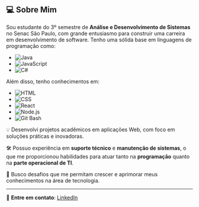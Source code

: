 ## 💻 Sobre Mim

Sou estudante do 3º semestre de **Análise e Desenvolvimento de Sistemas** no Senac São Paulo, com grande entusiasmo para construir uma carreira em desenvolvimento de software. Tenho uma sólida base em linguagens de programação como:

- ![Java](https://img.shields.io/badge/Java-ED8B00?style=for-the-badge&logo=java&logoColor=white)
- ![JavaScript](https://img.shields.io/badge/JavaScript-F7DF1E?style=for-the-badge&logo=javascript&logoColor=black)
- ![C#](https://img.shields.io/badge/C%23-239120?style=for-the-badge&logo=c-sharp&logoColor=white)

Além disso, tenho conhecimentos em:

- ![HTML](https://img.shields.io/badge/HTML5-E34F26?style=for-the-badge&logo=html5&logoColor=white)
- ![CSS](https://img.shields.io/badge/CSS3-1572B6?style=for-the-badge&logo=css3&logoColor=white)
- ![React](https://img.shields.io/badge/React-20232A?style=for-the-badge&logo=react&logoColor=61DAFB)
- ![Node.js](https://img.shields.io/badge/Node.js-339933?style=for-the-badge&logo=nodedotjs&logoColor=white)
- ![Git Bash](https://img.shields.io/badge/Git_Bash-4C4C4C?style=for-the-badge&logo=git&logoColor=white)

💡 Desenvolvi projetos acadêmicos em aplicações Web, com foco em soluções práticas e inovadoras.

🛠️ Possuo experiência em **suporte técnico** e **manutenção de sistemas**, o que me proporcionou habilidades para atuar tanto na **programação** quanto na **parte operacional de TI**.

🎯 Busco desafios que me permitam crescer e aprimorar meus conhecimentos na área de tecnologia.

---

📧 **Entre em contato**: [LinkedIn](https://www.linkedin.com/in/feesnz/)
